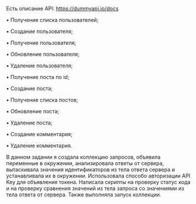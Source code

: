 Есть описание API: https://dummyapi.io/docs


•  Получение списка пользователей;

•  Создание пользователя;

•  Получение пользователя;

•  Обновление пользователя;

•  Удаление пользователя;

•  Получение поста по id;

•  Создание поста;

•  Получение списка постов;

•  Обновление поста;

•  Удаление поста;

•  Создание комментария;

•  Удаление комментария.

В данном задании я создала коллекцию запросов, объявила переменные
в окружении, анализировала ответы от сервера,
вытаскивала значения идентификаторов из тела ответа сервера и 
устанавливала их в окружении. Использовала способо авторизации API Key
для объявления токена. Написала скрипты на проверку статус кода и на проверку
сравнения значений из тела запроса со значениями из тела ответа от сервера.
Также выполняла запуск коллекции. 



